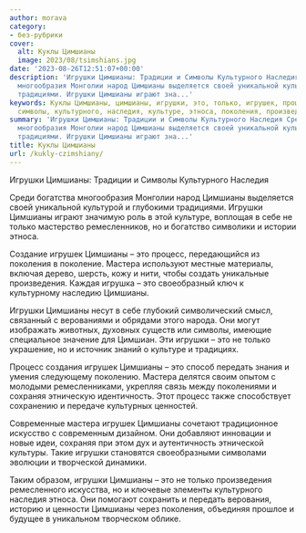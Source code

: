 ```yaml
---
author: morava
category:
- без-рубрики
cover:
  alt: Куклы Цимшианы
  image: 2023/08/tsimshians.jpg
date: '2023-08-26T12:51:07+00:00'
description: 'Игрушки Цимшианы: Традиции и Символы Культурного Наследия Среди богатства
  многообразия Монголии народ Цимшианы выделяется своей уникальной культурой и глубокими
  традициями. Игрушки Цимшианы играют зна...'
keywords: Куклы Цимшианы, цимшианы, игрушки, это, только, игрушек, процесс, мастера,
  символы, культурного, наследия, культуре, этноса, поколения, произведения, передать
summary: 'Игрушки Цимшианы: Традиции и Символы Культурного Наследия Среди богатства
  многообразия Монголии народ Цимшианы выделяется своей уникальной культурой и глубокими
  традициями. Игрушки Цимшианы играют зна...'
title: Куклы Цимшианы
url: /kukly-czimshiany/
---
```


Игрушки Цимшианы: Традиции и Символы Культурного Наследия

Среди богатства многообразия Монголии народ Цимшианы выделяется своей уникальной культурой и глубокими традициями. Игрушки Цимшианы играют значимую роль в этой культуре, воплощая в себе не только мастерство ремесленников, но и богатство символики и истории этноса.

Создание игрушек Цимшианы – это процесс, передающийся из поколения в поколение. Мастера используют местные материалы, включая дерево, шерсть, кожу и нити, чтобы создать уникальные произведения. Каждая игрушка – это своеобразный ключ к культурному наследию Цимшианы.

Игрушки Цимшианы несут в себе глубокий символический смысл, связанный с верованиями и обрядами этого народа. Они могут изображать животных, духовных существ или символы, имеющие специальное значение для Цимшиан. Эти игрушки – это не только украшение, но и источник знаний о культуре и традициях.

Процесс создания игрушек Цимшианы – это способ передать знания и умения следующему поколению. Мастера делятся своим опытом с молодыми ремесленниками, укрепляя связь между поколениями и сохраняя этническую идентичность. Этот процесс также способствует сохранению и передаче культурных ценностей.

Современные мастера игрушек Цимшианы сочетают традиционное искусство с современным дизайном. Они добавляют инновации и новые идеи, сохраняя при этом дух и аутентичность этнической культуры. Такие игрушки становятся своеобразными символами эволюции и творческой динамики.

Таким образом, игрушки Цимшианы – это не только произведения ремесленного искусства, но и ключевые элементы культурного наследия этноса. Они помогают сохранить и передать верования, историю и ценности Цимшианы через поколения, объединяя прошлое и будущее в уникальном творческом облике.
